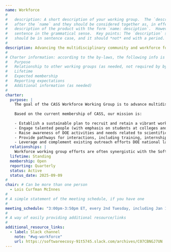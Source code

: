 ```yaml
---
name: Workforce
#
#   description: A short description of your working group.  The `description` is always shown immediately 
#   after the `name` and they should be considered together as, in effect constructing a sentence-length 
#   description of the product with the form `name: desciption`.  However it does not need to be a complete 
#   sentence in the grammatical sense.  Key points: The `description` should *not* repeat the `name`, it 
#   should be in sentence case, and it should *not* end with a period.
# 
description: Advancing the multidisciplinary community and workforce for next-generation computing sciences, with emphasis on scientific software
#
# Charter information: according to the by-laws, the following info is expected:
#   Purpose
#   Relationship to other working groups (as needed, not required by by-laws)
#   Lifetime
#   Expected membership
#   Reporting expectations
#   Additional information (as needed)
#
charter:
  purpose: |
    The goal of the CASS Workforce Working Group is to advance multidisciplinary leadership in next-generation computing sciences, with emphasis on robust and innovative scientific software as a cornerstone of advancing basic science, innovation, and security.
    
    Based on the current membership of CASS, our mission is:
   
    - Establish a sustainable plan to recruit and retain a vibrant workforce in the DOE HPC/AI community by fostering a supportive culture for all.
    - Engage talented people (with emphasis on students at colleges and universities throughout the U.S.) with the potential for strong skills and interest in HPC/AI.
    - Raise awareness of DOE activities and needs related to scientific applications, software technologies, hardware, and infrastructure.
    - Provide pathways for interactions, including training, internships, collaborations, and seamless entry into HPC/scientific software careers.
    - Leverage and complement existing outreach efforts DOE national laboratories, computing facilities, and the HPC computational science community.
  relationships: |
    Workforce working group efforts are often synergistic with the Software Ecosystem, Impact Framework and User-Developer Experience (UDX) working groups. 
  lifetime: Standing
  membership: Open
  reporting: Quarterly
  status: Active
  status_date: 2025-09-09
#
chair: # Can be more than one person
  - Lois Curfman McInnes
#
# A simple statement of the meeting schedule, if you have one
#
meeting_schedule: "3:00pm-3:50pm ET, every 2nd Tuesday, including Jan 14, 2025"
#
# A way of easily providing additional resource/links
#
additional_resource_links:
  - label: Slack channel
    note: "#wg-workforce"
    url: https://softwareecosy-91t5745.slack.com/archives/C07CBNGJ7UN
---
```

